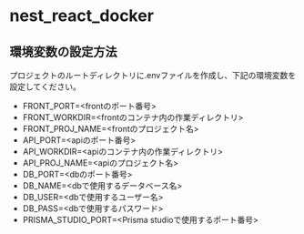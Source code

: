 # nest_react_docker
## 環境変数の設定方法
プロジェクトのルートディレクトリに.envファイルを作成し、下記の環境変数を設定してください。
- FRONT_PORT=<frontのポート番号>
- FRONT_WORKDIR=<frontのコンテナ内の作業ディレクトリ>
- FRONT_PROJ_NAME=<frontのプロジェクト名>
- API_PORT=<apiのポート番号>
- API_WORKDIR=<apiのコンテナ内の作業ディレクトリ>
- API_PROJ_NAME=<apiのプロジェクト名>
- DB_PORT=<dbのポート番号>
- DB_NAME=<dbで使用するデータベース名>
- DB_USER=<dbで使用するユーザー名>
- DB_PASS=<dbで使用するパスワード>
- PRISMA_STUDIO_PORT=<Prisma studioで使用するポート番号>
